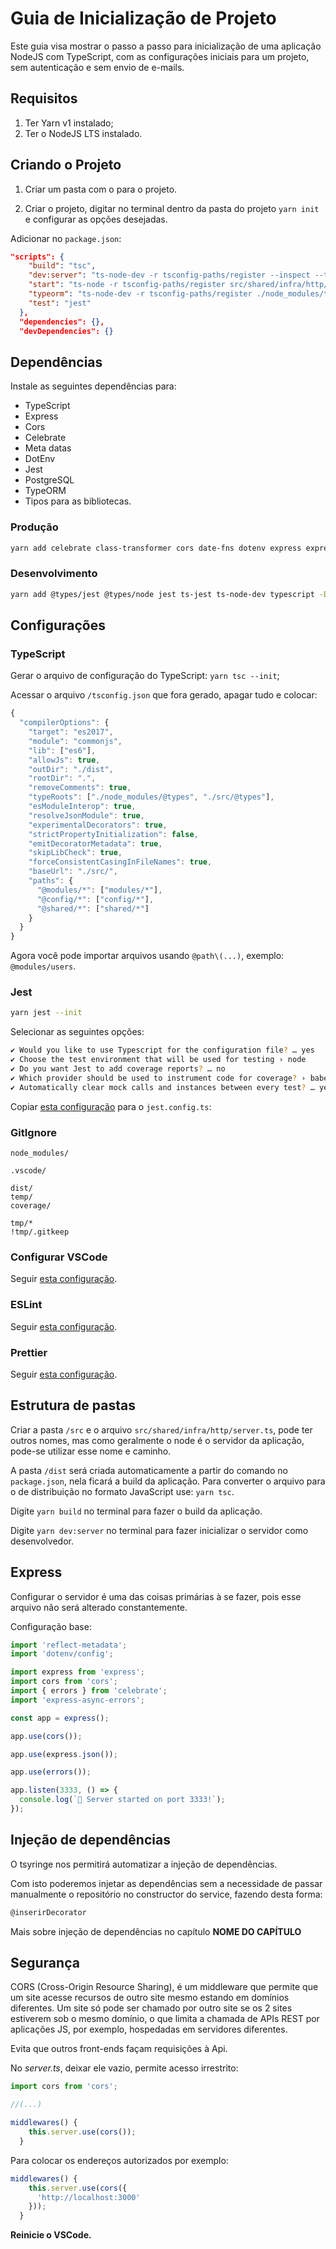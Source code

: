 # Guia de Inicialização de Projeto

Este guia visa mostrar o passo a passo para inicialização de uma aplicação NodeJS com TypeScript, com as configurações iniciais para um projeto, sem autenticação e sem envio de e-mails.

## Requisitos

1. Ter Yarn v1 instalado;
2. Ter o NodeJS LTS instalado.

## Criando o Projeto

1. Criar um pasta com o para o projeto.

2. Criar o projeto, digitar no terminal dentro da pasta do projeto `yarn init` e configurar as opções desejadas.

Adicionar no `package.json`:

```json
"scripts": {
    "build": "tsc",
    "dev:server": "ts-node-dev -r tsconfig-paths/register --inspect --transpile-only --ignore-watch node_modules src/shared/infra/http/server.ts",
    "start": "ts-node -r tsconfig-paths/register src/shared/infra/http/index.ts",
    "typeorm": "ts-node-dev -r tsconfig-paths/register ./node_modules/typeorm/cli.js",
    "test": "jest"
  },
  "dependencies": {},
  "devDependencies": {}
```

## Dependências

Instale as seguintes dependências para:

- TypeScript
- Express
- Cors
- Celebrate
- Meta datas
- DotEnv
- Jest
- PostgreSQL
- TypeORM
- Tipos para as bibliotecas.

### Produção

```zsh 
yarn add celebrate class-transformer cors date-fns dotenv express express-async-errors pg reflect-metadata tsyringe typeorm
```

### Desenvolvimento

```zsh
yarn add @types/jest @types/node jest ts-jest ts-node-dev typescript -D
```
## Configurações

### TypeScript

Gerar o arquivo de configuração do TypeScript: `yarn tsc --init`;

Acessar o arquivo `/tsconfig.json` que fora gerado, apagar tudo e colocar:

```js
{
  "compilerOptions": {
    "target": "es2017",
    "module": "commonjs",
    "lib": ["es6"],
    "allowJs": true,
    "outDir": "./dist",
    "rootDir": ".",
    "removeComments": true,
    "typeRoots": ["./node_modules/@types", "./src/@types"],
    "esModuleInterop": true,
    "resolveJsonModule": true,
    "experimentalDecorators": true,
    "strictPropertyInitialization": false,
    "emitDecoratorMetadata": true,
    "skipLibCheck": true,
    "forceConsistentCasingInFileNames": true,
    "baseUrl": "./src/",
    "paths": {
      "@modules/*": ["modules/*"],
      "@config/*": ["config/*"],
      "@shared/*": ["shared/*"]
    }
  }
}
```

Agora você pode importar arquivos usando `@path\(...)`, exemplo: `@modules/users`.

### Jest

```zsh
yarn jest --init
```

Selecionar as seguintes opções:

```zsh
✔ Would you like to use Typescript for the configuration file? … yes
✔ Choose the test environment that will be used for testing › node
✔ Do you want Jest to add coverage reports? … no
✔ Which provider should be used to instrument code for coverage? › babel
✔ Automatically clear mock calls and instances between every test? … yes
```

Copiar [esta configuração]([link](https://github.com/MGustav0/tutoriando/blob/master/01_-_Back-end/NodeJS/03.01_-_jest.config.md)) para o `jest.config.ts`:

### GitIgnore

```gitignore
node_modules/

.vscode/

dist/
temp/
coverage/

tmp/*
!tmp/.gitkeep
```

### Configurar VSCode

Seguir [esta configuração]((https://github.com/MGustav0/tutoriando/blob/master/07_-_Code_Formatters/01_-_VSCode.md)).

### ESLint

Seguir [esta configuração]((https://github.com/MGustav0/tutoriando/blob/master/07_-_Code_Formatters/02_-_ESLint_-_NodeJS.md)).

### Prettier

Seguir [esta configuração]((https://github.com/MGustav0/tutoriando/blob/master/07_-_Code_Formatters/03_-_Prettier.md)).

## Estrutura de pastas

Criar a pasta `/src` e o arquivo `src/shared/infra/http/server.ts`, pode ter outros nomes, mas como geralmente o node é o servidor da aplicação, pode-se utilizar esse nome e caminho.

A pasta `/dist` será criada automaticamente a partir do comando no `package.json`, nela ficará a build da aplicação. Para converter o arquivo para o de distribuição no formato JavaScript use: `yarn tsc`.

Digite `yarn build` no terminal para fazer o build da aplicação.

Digite `yarn dev:server` no terminal para fazer inicializar o servidor como desenvolvedor.

## Express

Configurar o servidor é uma das coisas primárias à se fazer, pois esse arquivo não será alterado constantemente.

Configuração base:

```js
import 'reflect-metadata';
import 'dotenv/config';

import express from 'express';
import cors from 'cors';
import { errors } from 'celebrate';
import 'express-async-errors';

const app = express();

app.use(cors());

app.use(express.json());

app.use(errors());

app.listen(3333, () => {
  console.log(`🚀 Server started on port 3333!`);
});

```

## Injeção de dependências

O tsyringe nos permitirá automatizar a injeção de dependências.

Com isto poderemos injetar as dependências sem a necessidade de passar manualmente o repositório no constructor do service, fazendo desta forma:

```js
@inserirDecorator
```

Mais sobre injeção de dependências no capítulo **NOME DO CAPÍTULO**

## Segurança

CORS (Cross-Origin Resource Sharing), é um middleware que permite que um site acesse recursos de outro site mesmo estando em domínios diferentes. Um site só pode ser chamado por outro site se os 2 sites estiverem sob o mesmo domínio, o que limita a chamada de APIs REST por aplicações JS, por exemplo, hospedadas em servidores diferentes.

Evita que outros front-ends façam requisições à Api.

No _server.ts_, deixar ele vazio, permite acesso irrestrito:

```js
import cors from 'cors';

//(...)

middlewares() {
    this.server.use(cors());
  }
```

Para colocar os endereços autorizados por exemplo:

```js
middlewares() {
    this.server.use(cors({
      'http://localhost:3000'
    }));
  }
```

**Reinicie o VSCode.**
